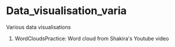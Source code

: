 # Data_visualisation_varia
Various data visualisations

1. WordCloudsPractice: Word cloud from Shakira's Youtube video
